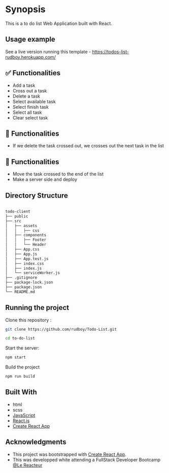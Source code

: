 # Synopsis

This is a to do list Web Application built with React.

## Usage example

See a live version running this template - https://todos-list-rudboy.herokuapp.com/

## ✅ Functionalities

- Add a task
- Cross out a task
- Delete a task
- Select available task
- Select finish task
- Select all task
- Clear select task

## 🐛 Functionalities

- If we delete the task crossed out, we crosses out the next task in the list

## 🚧 Functionalities

- Move the task crossed to the end of the list
- Make a server side and deploy

## Directory Structure

```bash

todo-client
├── public
├── src
│   ├── assets
│   │   ├── css
│   ├── components
│   │   ├── Footer
│   │   └── Header
│   ├── App.css
│   ├── App.js
│   ├── App.test.js
│   ├── index.css
│   ├── index.js
│   └── serviceWorker.js
├── .gitignore
├── package-lock.json
├── package.json
└── README.md

```

## Running the project

Clone this repository :

```bash
git clone https://github.com/rudboy/Todo-List.git

cd to-do-list
```

Start the server:

```bash
npm start
```

Build the project

```bash
npm run build
```

## Built With

- html
- scss
- [JavaScript](https://developer.mozilla.org/bm/docs/Web/JavaScript)
- [React.js](https://reactjs.org/docs/hello-world.html)
- [Create React App](https://facebook.github.io/create-react-app/docs/getting-started)

## Acknowledgments

- This project was bootstrapped with [Create React App](https://github.com/facebook/create-react-app).
- This was developped white attending a FullStack Developer Bootcamp [@Le Reacteur](https://www.lereacteur.io)

